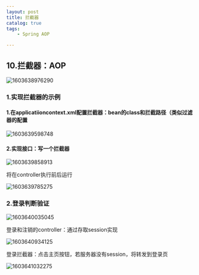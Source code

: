 ```yaml
---
layout: post
title: 拦截器
catalog: true
tags:
    - Spring AOP

---
```




## 10.拦截器：AOP

![1603638976290](https://gitee.com/chrisxyq/picgo/raw/master/img/1603638976290.png)

### 1.实现拦截器的示例

#### 1.在applicatiioncontext.xml配置拦截器：bean的class和拦截路径（类似过滤器的配置

![1603639598748](https://gitee.com/chrisxyq/picgo/raw/master/img/1603639598748.png)

#### 2.实现接口：写一个拦截器

![1603639858913](https://gitee.com/chrisxyq/picgo/raw/master/img/1603639858913.png)

将在controller执行前后运行

![1603639785275](https://gitee.com/chrisxyq/picgo/raw/master/img/1603639785275.png)

### 2.登录判断验证

![1603640035045](https://gitee.com/chrisxyq/picgo/raw/master/img/1603640035045.png)

登录和注销的controller：通过存取session实现

![1603640934125](https://gitee.com/chrisxyq/picgo/raw/master/img/1603640934125.png)

登录拦截器：点击主页按钮，若服务器没有session，将转发到登录页

![1603641032275](https://gitee.com/chrisxyq/picgo/raw/master/img/1603641032275.png)

